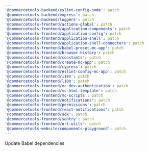 ```yaml
---
'@commercetools-backend/eslint-config-node': patch
'@commercetools-backend/express': patch
'@commercetools-backend/loggers': patch
'@commercetools-frontend/actions-global': patch
'@commercetools-frontend/application-components': patch
'@commercetools-frontend/application-config': patch
'@commercetools-frontend/application-shell': patch
'@commercetools-frontend/application-shell-connectors': patch
'@commercetools-frontend/babel-preset-mc-app': patch
'@commercetools-frontend/browser-history': patch
'@commercetools-frontend/constants': patch
'@commercetools-frontend/create-mc-app': patch
'@commercetools-frontend/cypress': patch
'@commercetools-frontend/eslint-config-mc-app': patch
'@commercetools-frontend/i18n': patch
'@commercetools-frontend/l10n': patch
'@commercetools-frontend/mc-dev-authentication': patch
'@commercetools-frontend/mc-html-template': patch
'@commercetools-frontend/mc-scripts': patch
'@commercetools-frontend/notifications': patch
'@commercetools-frontend/permissions': patch
'@commercetools-frontend/react-notifications': patch
'@commercetools-frontend/sdk': patch
'@commercetools-frontend/sentry': patch
'@commercetools-frontend/url-utils': patch
'@commercetools-website/components-playground': patch
---
```


Update Babel dependencies
